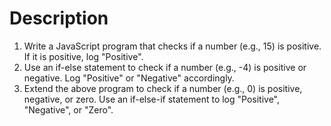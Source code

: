 # Description

1. Write a JavaScript program that checks if a number (e.g., 15) is positive. If it is positive, log "Positive".
2. Use an if-else statement to check if a number (e.g., -4) is positive or negative. Log "Positive" or "Negative" accordingly.
3. Extend the above program to check if a number (e.g., 0) is positive, negative, or zero. Use an if-else-if statement to log "Positive", "Negative", or "Zero".
  